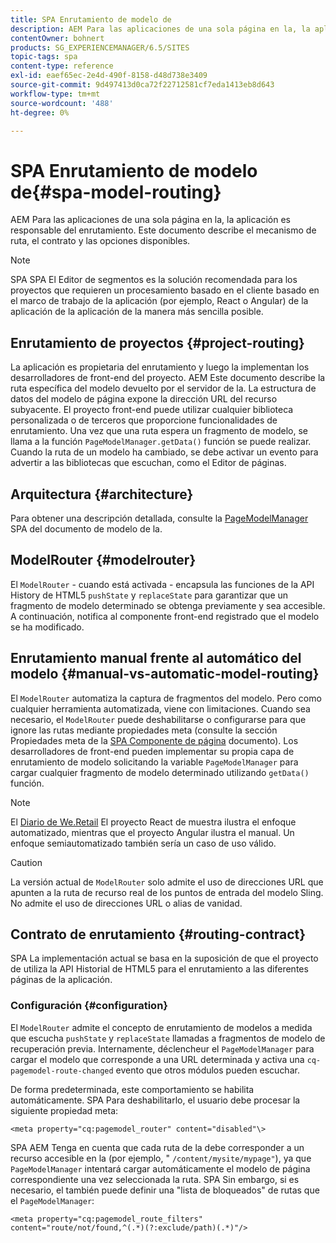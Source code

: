 ```yaml
---
title: SPA Enrutamiento de modelo de
description: AEM Para las aplicaciones de una sola página en la, la aplicación es responsable del enrutamiento. Este documento describe el mecanismo de ruta, el contrato y las opciones disponibles.
contentOwner: bohnert
products: SG_EXPERIENCEMANAGER/6.5/SITES
topic-tags: spa
content-type: reference
exl-id: eaef65ec-2e4d-490f-8158-d48d738e3409
source-git-commit: 9d497413d0ca72f22712581cf7eda1413eb8d643
workflow-type: tm+mt
source-wordcount: '488'
ht-degree: 0%

---
```


# SPA Enrutamiento de modelo de{#spa-model-routing}

AEM Para las aplicaciones de una sola página en la, la aplicación es responsable del enrutamiento. Este documento describe el mecanismo de ruta, el contrato y las opciones disponibles.

>[!NOTE]
>
>SPA SPA El Editor de segmentos es la solución recomendada para los proyectos que requieren un procesamiento basado en el cliente basado en el marco de trabajo de la aplicación (por ejemplo, React o Angular) de la aplicación de la aplicación de la manera más sencilla posible.

## Enrutamiento de proyectos {#project-routing}

La aplicación es propietaria del enrutamiento y luego la implementan los desarrolladores de front-end del proyecto. AEM Este documento describe la ruta específica del modelo devuelto por el servidor de la. La estructura de datos del modelo de página expone la dirección URL del recurso subyacente. El proyecto front-end puede utilizar cualquier biblioteca personalizada o de terceros que proporcione funcionalidades de enrutamiento. Una vez que una ruta espera un fragmento de modelo, se llama a la función `PageModelManager.getData()` función se puede realizar. Cuando la ruta de un modelo ha cambiado, se debe activar un evento para advertir a las bibliotecas que escuchan, como el Editor de páginas.

## Arquitectura {#architecture}

Para obtener una descripción detallada, consulte la [PageModelManager](/help/sites-developing/spa-blueprint.md#pagemodelmanager) SPA del documento de modelo de la.

## ModelRouter {#modelrouter}

El `ModelRouter` - cuando está activada - encapsula las funciones de la API History de HTML5 `pushState` y `replaceState` para garantizar que un fragmento de modelo determinado se obtenga previamente y sea accesible. A continuación, notifica al componente front-end registrado que el modelo se ha modificado.

## Enrutamiento manual frente al automático del modelo {#manual-vs-automatic-model-routing}

El `ModelRouter` automatiza la captura de fragmentos del modelo. Pero como cualquier herramienta automatizada, viene con limitaciones. Cuando sea necesario, el `ModelRouter` puede deshabilitarse o configurarse para que ignore las rutas mediante propiedades meta (consulte la sección Propiedades meta de la [SPA Componente de página](/help/sites-developing/spa-page-component.md) documento). Los desarrolladores de front-end pueden implementar su propia capa de enrutamiento de modelo solicitando la variable `PageModelManager` para cargar cualquier fragmento de modelo determinado utilizando `getData()` función.

>[!NOTE]
>
>El [Diario de We.Retail](https://github.com/adobe/aem-sample-we-retail-journal) El proyecto React de muestra ilustra el enfoque automatizado, mientras que el proyecto Angular ilustra el manual. Un enfoque semiautomatizado también sería un caso de uso válido.

>[!CAUTION]
>
>La versión actual de `ModelRouter` solo admite el uso de direcciones URL que apunten a la ruta de recurso real de los puntos de entrada del modelo Sling. No admite el uso de direcciones URL o alias de vanidad.

## Contrato de enrutamiento {#routing-contract}

SPA La implementación actual se basa en la suposición de que el proyecto de utiliza la API Historial de HTML5 para el enrutamiento a las diferentes páginas de la aplicación.

### Configuración {#configuration}

El `ModelRouter` admite el concepto de enrutamiento de modelos a medida que escucha `pushState` y `replaceState` llamadas a fragmentos de modelo de recuperación previa. Internamente, déclencheur el `PageModelManager` para cargar el modelo que corresponde a una URL determinada y activa una `cq-pagemodel-route-changed` evento que otros módulos pueden escuchar.

De forma predeterminada, este comportamiento se habilita automáticamente. SPA Para deshabilitarlo, el usuario debe procesar la siguiente propiedad meta:

```
<meta property="cq:pagemodel_router" content="disabled"\>
```

SPA AEM Tenga en cuenta que cada ruta de la debe corresponder a un recurso accesible en la (por ejemplo, &quot; `/content/mysite/mypage"`), ya que `PageModelManager` intentará cargar automáticamente el modelo de página correspondiente una vez seleccionada la ruta. SPA Sin embargo, si es necesario, el también puede definir una &quot;lista de bloqueados&quot; de rutas que el `PageModelManager`:

```
<meta property="cq:pagemodel_route_filters" content="route/not/found,^(.*)(?:exclude/path)(.*)"/>
```
